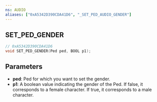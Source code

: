 ```yaml
---
ns: AUDIO
aliases: ["0xA5342D390CDA41D6", "_SET_PED_AUDIO_GENDER"]
---
```

## SET_​PED_​GENDER

```c
// 0xA5342D390CDA41D6
void SET_​PED_​GENDER(Ped ped, BOOL p1);
```


## Parameters
* **ped**: Ped for which you want to set the gender.
* **p1**: A boolean value indicating the gender of the Ped. If false, it corresponds to a female character. If true, it corresponds to a male character.

